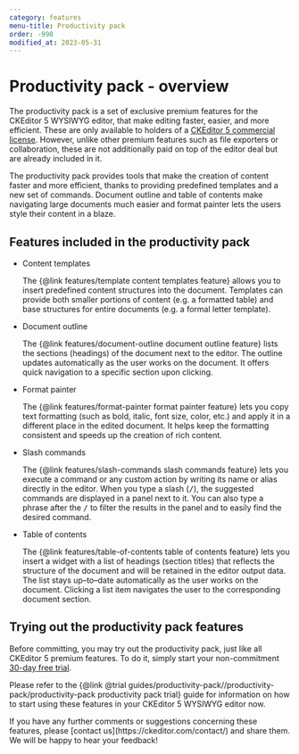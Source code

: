 ```yaml
---
category: features
menu-title: Productivity pack
order: -998
modified_at: 2023-05-31
---
```


# Productivity pack - overview

The productivity pack is a set of exclusive premium features for the CKEditor 5 WYSIWYG editor, that make editing faster, easier, and more efficient. These are only available to holders of a [CKEditor 5 commercial license](https://ckeditor.com/pricing/). However, unlike other premium features such as file exporters or collaboration, these are not additionally paid on top of the editor deal but are already included in it.

The productivity pack provides tools that make the creation of content faster and more efficient, thanks to providing predefined templates and a new set of commands. Document outline and table of contents make navigating large documents much easier and format painter lets the users style their content in a blaze.

## Features included in the productivity pack

* Content templates

	The {@link features/template content templates feature} allows you to insert predefined content structures into the document. Templates can provide both smaller portions of content (e.g. a formatted table) and base structures for entire documents (e.g. a formal letter template).

* Document outline

	The {@link features/document-outline document outline feature} lists the sections (headings) of the document next to the editor. The outline updates automatically as the user works on the document. It offers quick navigation to a specific section upon clicking.

* Format painter

	The {@link features/format-painter format painter feature} lets you copy text formatting (such as bold, italic, font size, color, etc.) and apply it in a different place in the edited document. It helps keep the formatting consistent and speeds up the creation of rich content.

* Slash commands

	The {@link features/slash-commands slash commands feature} lets you execute a command or any custom action by writing its name or alias directly in the editor. When you type a slash (<kbd>/</kbd>), the suggested commands are displayed in a panel next to it. You can also type a phrase after the <kbd>/</kbd> to filter the results in the panel and to easily find the desired command.

* Table of contents

	The {@link features/table-of-contents table of contents feature} lets you insert a widget with a list of headings (section titles) that reflects the structure of the document and will be retained in the editor output data. The list stays up–to–date automatically as the user works on the document. Clicking a list item navigates the user to the corresponding document section.

## Trying out the productivity pack features

Before committing, you may try out the productivity pack, just like all CKEditor 5 premium features. To do it, simply start your non-commitment [30-day free trial](https://orders.ckeditor.com/trial/premium-features).

Please refer to the {@link @trial guides/productivity-pack//productivity-pack/productivity-pack productivity pack trial} guide for information on how to start using these features in your CKEditor 5 WYSIWYG editor now.

<info-box>
	If you have any further comments or suggestions concerning these features, please [contact us](https://ckeditor.com/contact/) and share them. We will be happy to hear your feedback!
</info-box>